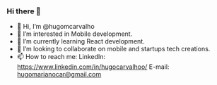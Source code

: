 ### Hi there 👋

- 👋 Hi, I’m @hugomcarvalho
- 👀 I’m interested in Mobile development.
- 🌱 I’m currently learning React development.
- 💞️ I’m looking to collaborate on mobile and startups tech creations.
- 📫 How to reach me: 
             LinkedIn: https://www.linkedin.com/in/hugocarvalhoo/
             E-mail: hugomarianocar@gmail.com
